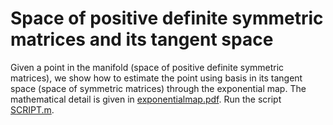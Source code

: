 # Space of positive definite symmetric matrices and its tangent space

Given a point in the manifold (space of positive definite symmetric matrices), we show how to 
estimate the point using basis in its tangent space (space of symmetric matrices) through the exponential map. The mathematical detail is given in
[exponentialmap.pdf](https://github.com/laplcebeltrami/exp/blob/main/exponentialmap.pdf). Run the script [SCRIPT.m](https://github.com/laplcebeltrami/exp/blob/main/SCRIPT.m).

